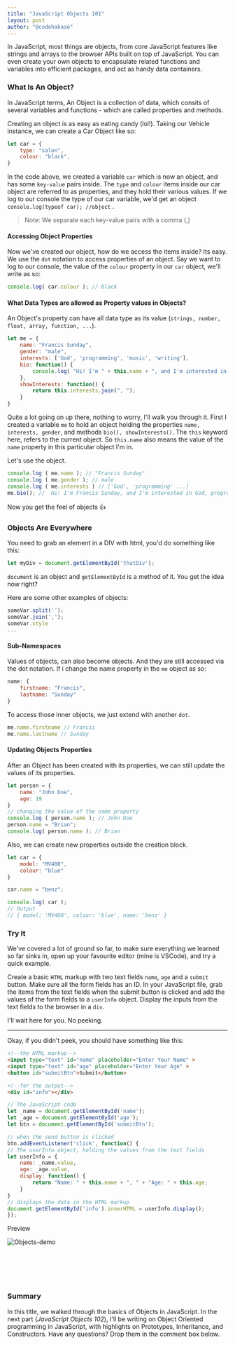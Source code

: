 ```yaml
---
title: "JavaScript Objects 101"
layout: post
author: "@codehakase"
---
```

In JavaScript, most things are objects, from core JavaScript features like strings and arrays to the browser APIs built on top of JavaScript. You can even create your own objects to encapsulate related functions and variables into efficient packages, and act as handy data containers.

### What Is An Object?
In JavaScript terms, An Object is a collection of data, which consits of several variables and functions - which are called properties and methods.

Creating an object is as easy as eating candy (lol!). Taking our Vehicle instance, we can create a Car Object like so:
```javascript
let car = {
    type: "salon",
    colour: "black",
}
```

In the code above, we created a variable `car` which is now an object, and has some `key-value` pairs inside. The `type` and `colour` items inside our car object are referred to as properties, and they hold their various values. 
If we log to our console the type of our car variable, we'd get an object `console.log(typeof car); //object` .

> Note: We separate each key-value pairs with a comma (,)

#### Accessing Object Properties
Now we've created our object, how do we access the items inside? Its easy. We use the `dot` notation to access properties of an object. Say we want to log to our console, the value of the `colour` property in our `car` object, we'll write as so:
```javascript
console.log( car.colour ); // black
```
#### What Data Types are allowed as Property values in Objects?
An Object's property can have all data type as its value (`strings, number, float, array, function, ...`).
```javascript
let me = {
    name: "Francis Sunday",
    gender: "male",
    interests: ['God', 'programming', 'music', 'writing'],
    bio: function() {
        console.log( "Hi! I'm " + this.name + ", and I'm interested in " + this.showInterests() )
    },
    showInterests: function() {
        return this.interests.join(", ");
    }
}
```
Quite a lot going on up there, nothing to worry, I'll walk you through it. 
First I created a variable `me` to hold an object holding the properties `name, interests, gender`, and methods `bio(), showInterests()`. The `this` keyword here, refers to the current object. So `this.name` also means the value of the `name` property in this particular object I'm in.

Let's use the object.
```javascript
console.log ( me.name ); // "Francis Sunday"
console.log ( me.gender ); // male
console.log ( me.interests ) // ['God', 'programming' ...]
me.bio(); //  Hi! I'm Francis Sunday, and I'm interested in God, programming, music, writing
```
Now you get the feel of objects :+1:

### Objects Are Everywhere
You need to grab an element in a DIV with html, you'd do something like this:
```javascript
let myDiv = document.getElementById('thatDiv');
``` 
`document` is an object and `getElementById` is a method of it. You get the idea now right?

Here are some other examples of objects:
```javascript
someVar.split('');
someVar.join(',');
someVar.style
...
```

#### Sub-Namespaces
Values of objects, can also become objects. And they are still accessed via the dot notation.
If i change the name property in the `me` object as so:
```javascript
name: {
    firstname: "Francis",
    lastname: "Sunday"
}
```
To access those inner objects, we just extend with another `dot`.
```javascript
me.name.firstname // Francis
me.name.lastname // Sunday

```

#### Updating Objects Properties
After an Object has been created with its properties, we can still update the values of its properties.
```javascript
let person = {
    name: "John Doe",
    age: 19
}
// changing the value of the name property
console.log ( person.name ); // John Doe
person.name = "Brian";
console.log( person.name ); // Brian
```

Also, we can create new properties outside the creation block.
```javascript
let car = {
    model: "MV400",
    colour: "blue"
}

car.name = "benz";

console.log( car ); 
// Output 
// { model: 'MV400', colour: 'blue', name: 'benz' }
```

### Try It
We've covered a lot of ground so far, to make sure everything we learned so far sinks in, open up your favourite editor (mine is VSCode), and try a quick example.

Create a basic `HTML` markup with two text fields `name`, `age` and a `submit` button. Make sure all the form fields has an ID.
In your JavaScript file, grab the items from the text fields when the submit button is clicked and add the values of the form fields to a `userInfo` object.
Display the inputs from the text fields to the browser in a `div`.

I'll wait here for you. No peeking.

---
Okay, if you didn't peek, you should have something like this:
```html
<!--the HTML markup-->
<input type="text" id="name" placeholder="Enter Your Name" >
<input type="text" id="age" placeholder="Enter Your Age" >
<button id="submitBtn">Submit</button>

<!--for the output-->
<div id="info"></div>

```

```javascript
// The JavaScript code
let _name = document.getElementById('name'); 
let _age = document.getElementById('age');
let btn = document.getElementById('submitBtn');

// when the send button is clicked
btn.addEventListener('click', function() {
// The userInfo object, holding the values from the text fields
let userInfo = {
    name: _name.value,
    age: _age.value,
    display: function() {
        return "Name: " + this.name + ", " + "Age: " + this.age;
    }
}
// displays the data in the HTML markup
document.getElementById('info').innerHTML = userInfo.display();
});
```
Preview

![Objects-demo]({{site.url}}/assets/Objects-demo.gif "Objects Demo")  

<br/><br/>
<br/><br/>

### Summary
In this title, we walked through the basics of Objects in JavaScript. In the next part (*JavaScript Objects 102*), I'll be writing on Object Oriented programming in JavaScript, with highlights on Prototypes, Inheritance, and Constructors. 
Have any questions? Drop them in the comment box below.
